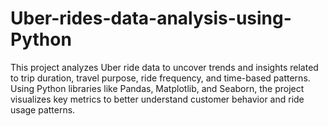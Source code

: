 # Uber-rides-data-analysis-using-Python
This project analyzes Uber ride data to uncover trends and insights related to trip duration, travel purpose, ride frequency, and time-based patterns. Using Python libraries like Pandas, Matplotlib, and Seaborn, the project visualizes key metrics to better understand customer behavior and ride usage patterns.

